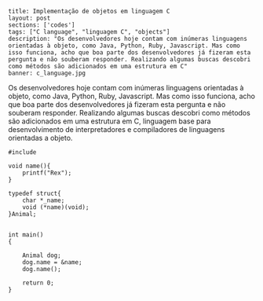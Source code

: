 ```
title: Implementação de objetos em linguagem C
layout: post
sections: ['codes']
tags: ["C language", "linguagem C", "objects"]
description: "Os desenvolvedores hoje contam com inúmeras linguagens orientadas à objeto, como Java, Python, Ruby, Javascript. Mas como isso funciona, acho que boa parte dos desenvolvedores já fizeram esta pergunta e não souberam responder. Realizando algumas buscas descobri como métodos são adicionados em uma estrutura em C"
banner: c_language.jpg
```

Os desenvolvedores hoje contam com inúmeras linguagens orientadas à objeto, como Java, Python, Ruby, Javascript. Mas como isso funciona, acho que boa parte dos desenvolvedores já fizeram esta pergunta e não souberam responder.
Realizando algumas buscas descobri como métodos são adicionados em uma estrutura em C, linguagem base para desenvolvimento de interpretadores e compiladores de linguagens orientadas a objeto.

<pre><code class="lang-cpp">#include <stdio.h>

void name(){
	printf("Rex");
}

typedef struct{
	char *_name;
	void (*name)(void);
}Animal;


int main()
{

	Animal dog;
	dog.name = &name;
	dog.name();

    return 0;
}</code></pre>
